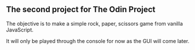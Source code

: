 ## The second project for The Odin Project

The objective is to make a simple rock, paper, scissors game from vanilla JavaScript.

It will only be played through the console for now as the GUI will come later.
